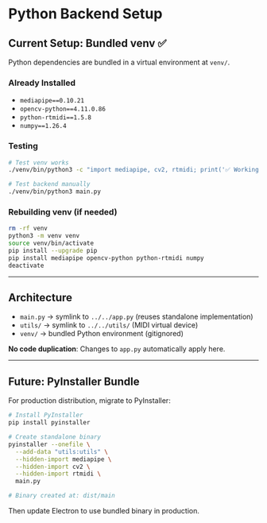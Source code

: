 # Python Backend Setup

## Current Setup: Bundled venv ✅

Python dependencies are bundled in a virtual environment at `venv/`.

### Already Installed
- `mediapipe==0.10.21`
- `opencv-python==4.11.0.86`
- `python-rtmidi==1.5.8`
- `numpy==1.26.4`

### Testing
```bash
# Test venv works
./venv/bin/python3 -c "import mediapipe, cv2, rtmidi; print('✅ Working')"

# Test backend manually
./venv/bin/python3 main.py
```

### Rebuilding venv (if needed)
```bash
rm -rf venv
python3 -m venv venv
source venv/bin/activate
pip install --upgrade pip
pip install mediapipe opencv-python python-rtmidi numpy
deactivate
```

---

## Architecture

- `main.py` → symlink to `../../app.py` (reuses standalone implementation)
- `utils/` → symlink to `../../utils/` (MIDI virtual device)
- `venv/` → bundled Python environment (gitignored)

**No code duplication**: Changes to `app.py` automatically apply here.

---

## Future: PyInstaller Bundle

For production distribution, migrate to PyInstaller:

```bash
# Install PyInstaller
pip install pyinstaller

# Create standalone binary
pyinstaller --onefile \
  --add-data "utils:utils" \
  --hidden-import mediapipe \
  --hidden-import cv2 \
  --hidden-import rtmidi \
  main.py

# Binary created at: dist/main
```

Then update Electron to use bundled binary in production.
